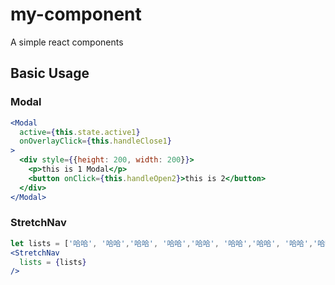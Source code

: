 # my-component

A simple react components

## Basic Usage

### Modal

```jsx
<Modal
  active={this.state.active1}
  onOverlayClick={this.handleClose1}
>
  <div style={{height: 200, width: 200}}>
    <p>this is 1 Modal</p>
    <button onClick={this.handleOpen2}>this is 2</button>
  </div>
</Modal>
```

### StretchNav

```jsx
let lists = ['哈哈', '哈哈','哈哈', '哈哈','哈哈', '哈哈','哈哈', '哈哈','哈哈', '哈哈'];
<StretchNav 
  lists = {lists}
/>
```

